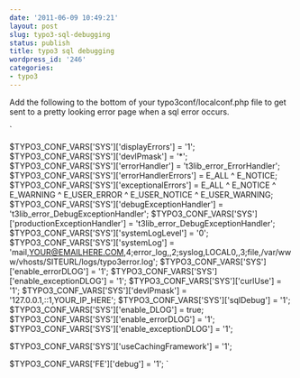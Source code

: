 ```yaml
---
date: '2011-06-09 10:49:21'
layout: post
slug: typo3-sql-debugging
status: publish
title: typo3 sql debugging
wordpress_id: '246'
categories:
- typo3
---
```


Add the following to the bottom of your typo3conf/localconf.php file to get sent to a pretty looking error page when a sql error occurs.

`

$TYPO3_CONF_VARS['SYS']['displayErrors'] = '1';
$TYPO3_CONF_VARS['SYS']['devIPmask'] = '*';
$TYPO3_CONF_VARS['SYS']['errorHandler'] = 't3lib_error_ErrorHandler';
$TYPO3_CONF_VARS['SYS']['errorHandlerErrors'] = E_ALL ^ E_NOTICE;
$TYPO3_CONF_VARS['SYS']['exceptionalErrors'] = E_ALL ^ E_NOTICE ^ E_WARNING ^ E_USER_ERROR ^ E_USER_NOTICE ^ E_USER_WARNING;
$TYPO3_CONF_VARS['SYS']['debugExceptionHandler'] = 't3lib_error_DebugExceptionHandler';
$TYPO3_CONF_VARS['SYS']['productionExceptionHandler'] = 't3lib_error_DebugExceptionHandler';
$TYPO3_CONF_VARS['SYS']['systemLogLevel'] = '0';
$TYPO3_CONF_VARS['SYS']['systemLog'] = 'mail,YOUR@EMAILHERE.COM,4;error_log,,2;syslog,LOCAL0,,3;file,/var/www/vhosts/SITEURL/logs/typo3error.log';
$TYPO3_CONF_VARS['SYS']['enable_errorDLOG'] = '1';
$TYPO3_CONF_VARS['SYS']['enable_exceptionDLOG'] = '1';
$TYPO3_CONF_VARS['SYS']['curlUse'] = '1';
$TYPO3_CONF_VARS['SYS']['devIPmask'] = '127.0.0.1,::1,YOUR_IP_HERE';
$TYPO3_CONF_VARS['SYS']['sqlDebug'] = '1';
$TYPO3_CONF_VARS['SYS']['enable_DLOG'] = true;
$TYPO3_CONF_VARS['SYS']['enable_errorDLOG'] = '1';
$TYPO3_CONF_VARS['SYS']['enable_exceptionDLOG'] = '1';

$TYPO3_CONF_VARS['SYS']['useCachingFramework'] = '1';

$TYPO3_CONF_VARS['FE']['debug'] = '1';
`
